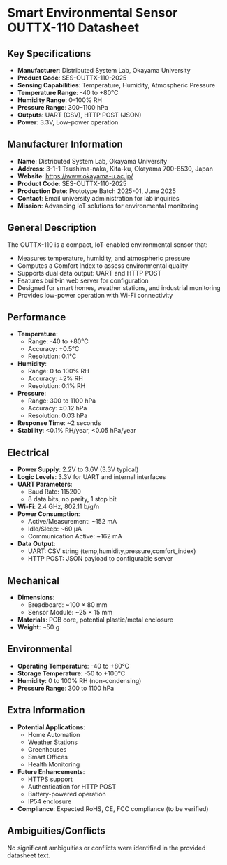 # Smart Environmental Sensor OUTTX-110 Datasheet

## Key Specifications
- **Manufacturer**: Distributed System Lab, Okayama University
- **Product Code**: SES-OUTTX-110-2025
- **Sensing Capabilities**: Temperature, Humidity, Atmospheric Pressure
- **Temperature Range**: -40 to +80°C
- **Humidity Range**: 0–100% RH
- **Pressure Range**: 300–1100 hPa
- **Outputs**: UART (CSV), HTTP POST (JSON)
- **Power**: 3.3V, Low-power operation

## Manufacturer Information
- **Name**: Distributed System Lab, Okayama University
- **Address**: 3-1-1 Tsushima-naka, Kita-ku, Okayama 700-8530, Japan
- **Website**: https://www.okayama-u.ac.jp/
- **Product Code**: SES-OUTTX-110-2025
- **Production Date**: Prototype Batch 2025-01, June 2025
- **Contact**: Email university administration for lab inquiries
- **Mission**: Advancing IoT solutions for environmental monitoring

## General Description
The OUTTX-110 is a compact, IoT-enabled environmental sensor that:
- Measures temperature, humidity, and atmospheric pressure
- Computes a Comfort Index to assess environmental quality
- Supports dual data output: UART and HTTP POST
- Features built-in web server for configuration
- Designed for smart homes, weather stations, and industrial monitoring
- Provides low-power operation with Wi-Fi connectivity

## Performance
- **Temperature**:
  - Range: -40 to +80°C
  - Accuracy: ±0.5°C
  - Resolution: 0.1°C
- **Humidity**:
  - Range: 0 to 100% RH
  - Accuracy: ±2% RH
  - Resolution: 0.1% RH
- **Pressure**:
  - Range: 300 to 1100 hPa
  - Accuracy: ±0.12 hPa
  - Resolution: 0.03 hPa
- **Response Time**: ~2 seconds
- **Stability**: <0.1% RH/year, <0.05 hPa/year

## Electrical
- **Power Supply**: 2.2V to 3.6V (3.3V typical)
- **Logic Levels**: 3.3V for UART and internal interfaces
- **UART Parameters**: 
  - Baud Rate: 115200
  - 8 data bits, no parity, 1 stop bit
- **Wi-Fi**: 2.4 GHz, 802.11 b/g/n
- **Power Consumption**:
  - Active/Measurement: ~152 mA
  - Idle/Sleep: ~60 µA
  - Communication Active: ~162 mA
- **Data Output**:
  - UART: CSV string (temp,humidity,pressure,comfort_index)
  - HTTP POST: JSON payload to configurable server

## Mechanical
- **Dimensions**: 
  - Breadboard: ~100 × 80 mm
  - Sensor Module: ~25 × 15 mm
- **Materials**: PCB core, potential plastic/metal enclosure
- **Weight**: ~50 g

## Environmental
- **Operating Temperature**: -40 to +80°C
- **Storage Temperature**: -50 to +100°C
- **Humidity**: 0 to 100% RH (non-condensing)
- **Pressure Range**: 300 to 1100 hPa

## Extra Information
- **Potential Applications**:
  - Home Automation
  - Weather Stations
  - Greenhouses
  - Smart Offices
  - Health Monitoring
- **Future Enhancements**:
  - HTTPS support
  - Authentication for HTTP POST
  - Battery-powered operation
  - IP54 enclosure
- **Compliance**: Expected RoHS, CE, FCC compliance (to be verified)

## Ambiguities/Conflicts
No significant ambiguities or conflicts were identified in the provided datasheet text.